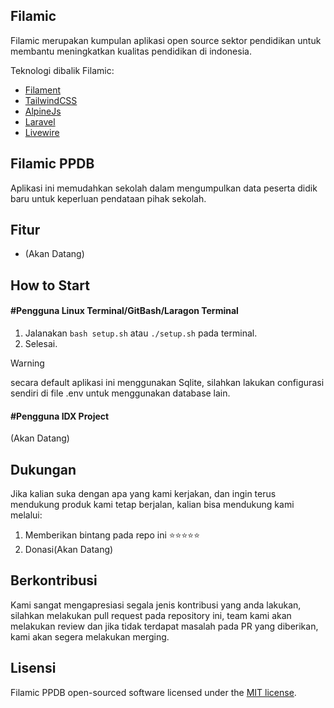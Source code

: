 ## Filamic

Filamic merupakan kumpulan aplikasi open source sektor pendidikan untuk membantu meningkatkan kualitas pendidikan di indonesia.

Teknologi dibalik Filamic:
- [Filament](https://github.com/filamentphp)
- [TailwindCSS](https://github.com/tailwindcss)
- [AlpineJs](https://github.com/alpinejs)
- [Laravel](https://github.com/laravel)
- [Livewire](https://github.com/livewire)
## Filamic PPDB

Aplikasi ini memudahkan sekolah dalam mengumpulkan data peserta didik baru untuk keperluan pendataan pihak sekolah.

## Fitur
- (Akan Datang)

## How to Start

#### #Pengguna Linux Terminal/GitBash/Laragon Terminal
1. Jalanakan ``` bash setup.sh ``` atau ``` ./setup.sh ``` pada terminal.
2. Selesai.

> [!WARNING]  
> secara default aplikasi ini menggunakan Sqlite, silahkan lakukan configurasi sendiri di file .env untuk menggunakan database lain.

#### #Pengguna IDX Project
(Akan Datang)

## Dukungan

Jika kalian suka dengan apa yang kami kerjakan, dan ingin terus mendukung produk kami tetap berjalan, kalian bisa mendukung kami melalui:
1. Memberikan bintang pada repo ini ⭐⭐⭐⭐⭐
2. Donasi(Akan Datang)

## Berkontribusi
Kami sangat mengapresiasi segala jenis kontribusi yang anda lakukan, silahkan melakukan pull request pada repository ini, team kami akan melakukan review dan jika tidak terdapat masalah pada PR yang diberikan, kami akan segera melakukan merging.

## Lisensi
Filamic PPDB open-sourced software licensed under the [MIT license](https://opensource.org/licenses/MIT).

